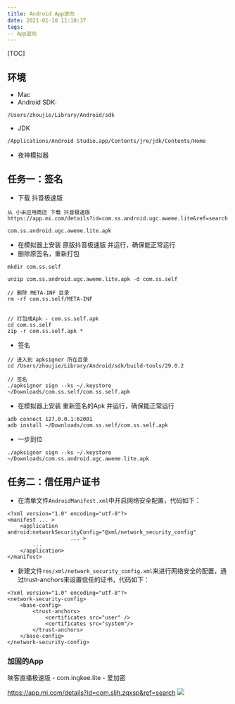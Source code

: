 ```yaml
---
title: Android App逆向
date: 2021-01-18 11:10:37
tags:
-- App逆向
---
```


[TOC]

## 环境
* Mac 
* Android SDK:

```
/Users/zhoujie/Library/Android/sdk
```

* JDK

```
/Applications/Android Studio.app/Contents/jre/jdk/Contents/Home
```

* 夜神模拟器

## 任务一：签名

* 下载 抖音极速版

```
从 小米应用商店 下载 抖音极速版
https://app.mi.com/details?id=com.ss.android.ugc.aweme.lite&ref=search

com.ss.android.ugc.aweme.lite.apk
```
* 在模拟器上安装 原版抖音极速版 并运行，确保能正常运行
* 删除原签名，重新打包

```
mkdir com.ss.self

unzip com.ss.android.ugc.aweme.lite.apk -d com.ss.self

// 删除 META-INF 目录
rm -rf com.ss.self/META-INF


// 打包成Apk - com.ss.self.apk 
cd com.ss.self
zip -r com.ss.self.apk *
```
* 签名

```
// 进入到 apksigner 所在目录
cd /Users/zhoujie/Library/Android/sdk/build-tools/29.0.2

// 签名
./apksigner sign --ks ~/.keystore ~/Downloads/com.ss.self/com.ss.self.apk 
```
* 在模拟器上安装 重新签名的Apk 并运行，确保能正常运行

```
adb connect 127.0.0.1:62001
adb install ~/Downloads/com.ss.self/com.ss.self.apk 
```

* 一步到位

```
./apksigner sign --ks ~/.keystore ~/Downloads/com.ss.android.ugc.aweme.lite.apk
```

## 任务二：信任用户证书

* 在清单文件`AndroidManifest.xml`中开启网络安全配置，代码如下：

```
<?xml version="1.0" encoding="utf-8"?>
<manifest ... >
    <application android:networkSecurityConfig="@xml/network_security_config"
                    ... >
        ...
    </application>
</manifest>
```

* 新建文件`res/xml/network_security_config.xml`来进行网络安全的配置，通过trust-anchors来设置信任的证书，代码如下：


```
<?xml version="1.0" encoding="utf-8"?>
<network-security-config>
    <base-config>
        <trust-anchors>
            <certificates src="user" />
            <certificates src="system"/>
        </trust-anchors>
    </base-config>
</network-security-config>
```

### 加固的App
映客直播极速版 - com.ingkee.lite - 爱加密

https://app.mi.com/details?id=com.sljh.zqxsp&ref=search
![](https://gitee.com/zhoujie903/image-repo/raw/master/img/WechatIMG558.jpeg)
